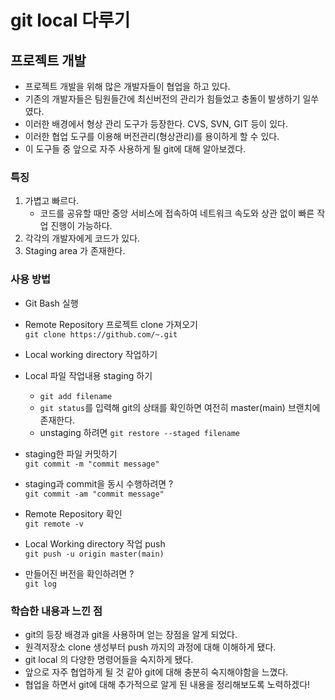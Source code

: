 # git local 다루기

## 프로젝트 개발

* 프로젝트 개발을 위해 많은 개발자들이 협업을 하고 있다.
* 기존의 개발자들은 팀원들간에 최신버전의 관리가 힘들었고 충돌이 발생하기 일쑤였다.
* 이러한 배경에서 형상 관리 도구가 등장한다. CVS, SVN, GIT 등이 있다.
* 이러한 협업 도구를 이용해 버전관리(형상관리)를 용이하게 할 수 있다.
* 이 도구들 중 앞으로 자주 사용하게 될 git에 대해 알아보겠다.

### 특징
1. 가볍고 빠르다.
    * 코드를 공유할 때만 중앙 서비스에 접속하여 네트워크 속도와 상관 없이 빠른 작업 진행이 가능하다.
2. 각각의 개발자에게 코드가 있다.
3. Staging area 가 존재한다.

### 사용 방법
* Git Bash 실행
* Remote Repository 프로젝트 clone 가져오기   
`git clone https://github.com/~.git`

* Local working directory 작업하기

* Local 파일 작업내용 staging 하기
    * `git add filename`
    * `git status`를 입력해 git의 상태를 확인하면 여전히 master(main) 브랜치에 존재한다.
    * unstaging 하려면 `git restore --staged filename`   

* staging한 파일 커밋하기   
`git commit -m "commit message"`

* staging과 commit을 동시 수행하려면 ?   
`git commit -am "commit message"`

* Remote Repository 확인   
`git remote -v`

* Local Working directory 작업 push   
`git push -u origin master(main)`

* 만들어진 버전을 확인하려면 ?   
`git log`


### 학습한 내용과 느낀 점
* git의 등장 배경과 git을 사용하며 얻는 장점을 알게 되었다.
* 원격저장소 clone 생성부터 push 까지의 과정에 대해 이해하게 됐다.
* git local 의 다양한 명령어들을 숙지하게 됐다.
* 앞으로 자주 협업하게 될 것 같아 git에 대해 충분히 숙지해야함을 느꼈다.
* 협업을 하면서 git에 대해 추가적으로 알게 된 내용을 정리해보도록 노력하겠다!